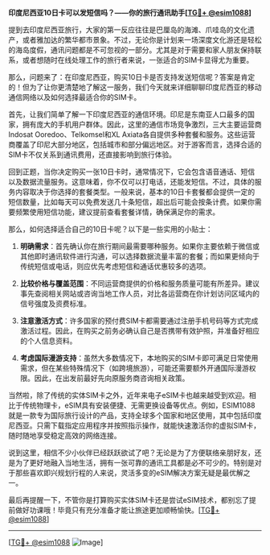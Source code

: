 **印度尼西亚10日卡可以发短信吗？——你的旅行通讯助手[[TG💪+ @esim1088](https://t.me/s/esim1088)]**

提到去印度尼西亚旅行，大家的第一反应往往是巴厘岛的海滩、爪哇岛的文化遗产，或者雅加达的繁华都市景象。不过，无论你是计划来一场深度文化游还是轻松的海岛度假，通讯问题都是不可忽视的一部分。尤其是对于需要和家人朋友保持联系，或者想随时在线处理工作的旅行者来说，一张适合的SIM卡显得尤为重要。

那么，问题来了：在印度尼西亚，购买10日卡是否支持发送短信呢？答案是肯定的！但为了让你更清楚地了解这一服务，我们今天就来详细聊聊印度尼西亚的移动通信网络以及如何选择最适合你的SIM卡。

首先，让我们简单了解一下印度尼西亚的通信环境。印尼是东南亚人口最多的国家，拥有庞大的手机用户群体。因此，这里的通信市场竞争激烈，三大主要运营商Indosat Ooredoo、Telkomsel和XL Axiata各自提供多种套餐和服务。这些运营商覆盖了印尼大部分地区，包括城市和部分偏远地区。对于游客而言，选择合适的SIM卡不仅关系到通讯费用，还直接影响到旅行体验。

回到正题，当你决定购买一张10日卡时，通常情况下，它会包含语音通话、短信以及数据流量服务。这意味着，你不仅可以打电话，还能发短信。不过，具体的服务内容取决于你选择的套餐类型。一般来说，基本的10日卡套餐都会提供一定的短信数量，比如每天可以免费发送几十条短信，超出后可能会按条计费。如果你需要频繁使用短信功能，建议提前查看套餐详情，确保满足你的需求。

那么，如何选择适合自己的10日卡呢？以下是一些实用的小贴士：

1. **明确需求**：首先确认你在旅行期间最需要哪种服务。如果你主要依赖于微信或其他即时通讯软件进行沟通，可以选择数据流量丰富的套餐；而如果更倾向于传统短信或电话，则应优先考虑短信和通话优惠较多的选项。

2. **比较价格与覆盖范围**：不同运营商提供的价格和服务质量可能有所差异。建议事先查阅相关网站或咨询当地工作人员，对比各运营商在你计划访问区域内的信号强度及资费标准。

3. **注意激活方式**：许多国家的预付费SIM卡都需要通过注册手机号码等方式完成激活过程。因此，在购买之前务必确认自己是否携带有效护照，并准备好相应的个人信息资料。

4. **考虑国际漫游支持**：虽然大多数情况下，本地购买的SIM卡即可满足日常使用需求，但在某些特殊情况下（如跨境旅游），可能还需要额外开通国际漫游权限。因此，在出发前最好先向原服务商咨询相关政策。

当然啦，除了传统的实体SIM卡之外，近年来电子eSIM卡也越来越受到欢迎。相比于传统物理卡，eSIM具有安装便捷、无需更换设备等优点。例如，ESIM1088就是一款专为国际旅行设计的产品，支持全球多个国家和地区使用，其中包括印度尼西亚。只需下载指定应用程序并按照指示操作，就能快速激活你的虚拟SIM卡，随时随地享受稳定高效的网络连接。

说到这里，相信不少小伙伴已经跃跃欲试了吧？无论是为了方便联络亲朋好友，还是为了更好地融入当地生活，拥有一张可靠的通讯工具都是必不可少的。特别是对于那些喜欢即兴规划行程的人来说，灵活多变的eSIM解决方案无疑是最优解之一。

最后再提醒一下，不管你是打算购买实体SIM卡还是尝试eSIM技术，都别忘了提前做好功课哦！毕竟只有充分准备才能让旅途更加顺畅愉快。[[TG💪+ @esim1088](https://t.me/s/esim1088)]

---

[[TG💪+ @esim1088](https://t.me/s/esim1088) ![Image](https://i.postimg.cc/4NQfJmqS/Snipaste-2025-05-13-00-14-12.png)]